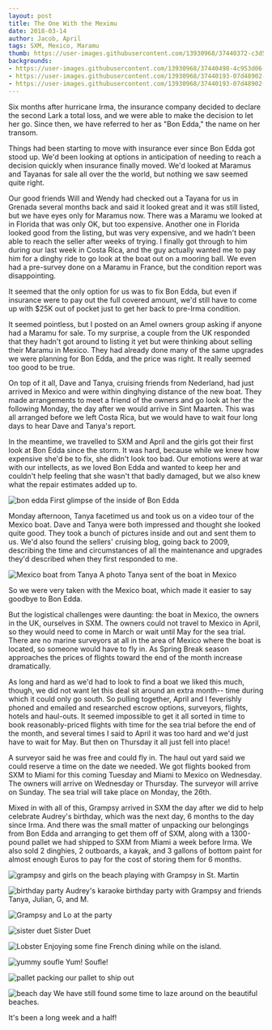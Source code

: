 ```yaml
---
layout: post
title: The One With the Meximu
date: 2018-03-14
author: Jacob, April
tags: SXM, Mexico, Maramu
thumb: https://user-images.githubusercontent.com/13930968/37440372-c3d51266-27d2-11e8-8722-c1e1d15fb63a.jpg
backgrounds:
- https://user-images.githubusercontent.com/13930968/37440498-4c953d06-27d3-11e8-89da-6922207bad73.jpg
- https://user-images.githubusercontent.com/13930968/37440193-07d48902-27d2-11e8-9c06-560b3eb0cafe.jpg
- https://user-images.githubusercontent.com/13930968/37440193-07d48902-27d2-11e8-9c06-560b3eb0cafe.jpg
---
```


Six months after hurricane Irma, the insurance company decided to declare the second Lark a total loss, and we were able to make the decision to let her go.  Since then, we have referred to her as "Bon Edda," the name on her transom.

Things had been starting to move with insurance ever since Bon Edda got stood up. We'd been looking at options in anticipation of needing to reach a decision quickly when insurance finally moved.  We'd looked at Maramus and Tayanas for sale all over the the world, but nothing we saw seemed quite right.  

Our good friends Will and Wendy had checked out a Tayana for us in Grenada several months back and said it looked great and it was still listed, but we have eyes only for Maramus now.  There was a Maramu we looked at in Florida that was only OK, but too expensive.  Another one in Florida looked good from the listing, but was very expensive, and we hadn't been able to reach the seller after weeks of trying.  I finally got through to him during our last week in Costa Rica, and the guy actually wanted me to pay him for a dinghy ride to go look at the boat out on a mooring ball.  We even had a pre-survey done on a Maramu in France, but the condition report was disappointing.  

It seemed that the only option for us was to fix Bon Edda, but even if insurance were to pay out the full covered amount, we'd still have to come up with $25K out of pocket just to get her back to pre-Irma condition.  

It seemed pointless, but I posted on an Amel owners group asking if anyone had a Maramu for sale.  To my surprise, a couple from the UK responded that they hadn't got around to listing it yet but were thinking about selling their Maramu in Mexico.  They had already done many of the same upgrades we were planning for Bon Edda, and the price was right.  It really seemed too good to be true.  

On top of it all, Dave and Tanya, cruising friends from Nederland, had just arrived in Mexico and were within dinghying distance of the new boat.  They made arrangements to meet a friend of the owners and go look at her the following Monday, the day after we would arrive in Sint Maarten.  This was all arranged before we left Costa Rica, but we would have to wait four long days to hear Dave and Tanya's report. 

In the meantime, we travelled to SXM and April and the girls got their first look at Bon Edda since the storm.  It was hard, because while we knew how expensive she'd be to fix, she didn't look too bad.  Our emotions were at war with our intellects, as we loved Bon Edda and wanted to keep her and couldn't help feeling that she wasn't that badly damaged, but we also knew what the repair estimates added up to. 

![bon edda](https://user-images.githubusercontent.com/13930968/37440944-6f9795e0-27d5-11e8-8115-2453b9254d42.jpg)
First glimpse of the inside of Bon Edda

Monday afternoon, Tanya facetimed us and took us on a video tour of the Mexico boat.  Dave and Tanya were both impressed and thought she looked quite good.  They took a bunch of pictures inside and out and sent them to us.  We'd also found the sellers' cruising blog, going back to 2009, describing the time and circumstances of all the maintenance and upgrades they'd described when they first responded to me. 

![Mexico boat from Tanya](https://user-images.githubusercontent.com/13930968/37440498-4c953d06-27d3-11e8-89da-6922207bad73.jpg)
A photo Tanya sent of the boat in Mexico

So we were very taken with the Mexico boat, which made it easier to say goodbye to Bon Edda.  

But the logistical challenges were daunting: the boat in Mexico, the owners in the UK, ourselves in SXM.   The owners could not travel to Mexico in April, so they would need to come in March or wait until May for the sea trial.  There are no marine surveyors at all in the area of Mexico where the boat is located, so someone would have to fly in.  As Spring Break season approaches the prices of flights toward the end of the month increase dramatically.  

As long and hard as we'd had to look to find a boat we liked this much, though, we did not want let this deal sit around an extra month-- time during which it could only go south.  So pulling together, April and I feverishly phoned and emailed and researched escrow options, surveyors, flights, hotels and haul-outs.  It seemed impossible to get it all sorted in time to book reasonably-priced flights with time for the sea trial before the end of the month, and several times I said to April it was too hard and we'd just have to wait for May.  But then on Thursday it all just fell into place!

A surveyor said he was free and could fly in.  The haul out yard said we could reserve a time on the date we needed.  We got flights booked from SXM to Miami for this coming Tuesday and Miami to Mexico on Wednesday.  The owners will arrive on Wednesday or Thursday.  The surveyor will arrive on Sunday.  The sea trial will take place on Monday, the 26th.

Mixed in with all of this, Grampsy arrived in SXM the day after we did to help celebrate Audrey's birthday, which was the next day, 6 months to the day since Irma.  And there was the small matter of unpacking our belongings from Bon Edda and arranging to get them off of SXM, along with a 1300-pound pallet we had shipped to SXM from Miami a week before Irma.   We also sold 2 dinghies, 2 outboards, a kayak, and 3 gallons of bottom paint for almost enough Euros to pay for the cost of storing them for 6 months.  

![grampsy and girls on the beach](https://user-images.githubusercontent.com/13930968/37440193-07d48902-27d2-11e8-9c06-560b3eb0cafe.jpg)
playing with Grampsy in St. Martin

![birthday party](https://user-images.githubusercontent.com/13930968/37440212-144c1a6a-27d2-11e8-9441-6d04d48494d8.jpg)
Audrey's karaoke birthday party with Grampsy and friends Tanya, Julian, G, and M. 

![Grampsy and Lo at the party](https://user-images.githubusercontent.com/13930968/37440221-1ec58008-27d2-11e8-9dec-39f1fd45fbcb.jpg)

![sister duet](https://user-images.githubusercontent.com/13930968/37440226-2aae8f36-27d2-11e8-96d2-12d85a23dcbc.jpg)
Sister Duet

![Lobster](https://user-images.githubusercontent.com/13930968/37440238-3714adf0-27d2-11e8-8652-f1965003eadf.jpg)
Enjoying some fine French dining while on the island. 

![yummy soufle](https://user-images.githubusercontent.com/13930968/37440260-473ad4fc-27d2-11e8-83d7-8c738a7b8e80.jpg)
Yum! Soufle! 

![pallet](https://user-images.githubusercontent.com/13930968/37440321-9e7af026-27d2-11e8-949e-00fc018456e6.jpg)
packing our pallet to ship out

![beach day](https://user-images.githubusercontent.com/13930968/37440333-a8421832-27d2-11e8-8bdd-6c41a775dc17.jpg)
We have still found some time to laze around on the beautiful beaches. 

It's been a long week and a half!
